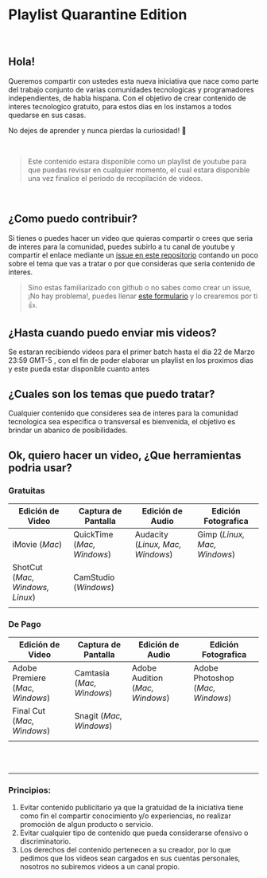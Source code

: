 # Playlist Quarantine Edition

<br/>

## Hola!

Queremos compartir con ustedes esta nueva iniciativa que nace como parte del trabajo conjunto de varias comunidades tecnologicas y programadores independientes, de habla hispana. Con el objetivo de crear contenido de interes tecnologico gratuito, para estos dias en los instamos a todos quedarse en sus casas. 

No dejes de aprender y nunca pierdas la curiosidad! 💪

<br/>

> Este contenido estara disponible como un playlist de youtube para que puedas revisar en cualquier momento, el cual estara disponible una vez finalice el periodo de recopilación de videos.

<br/>

## ¿Como puedo contribuir? 

Si tienes o puedes hacer un video que quieras compartir o crees que seria de interes para la comunidad, puedes subirlo a tu canal de youtube y compartir el enlace mediante un [issue en este repositorio](https://github.com/peruanosdev/playlist-quarantine-edition/issues) contando un poco sobre el tema que vas a tratar o por que consideras que seria contenido de interes.

> Sino estas familiarizado con github o no sabes como crear un issue, ¡No hay problema!, puedes llenar [este formulario](https://docs.google.com/forms/d/e/1FAIpQLSfZhySZwHHGYA0HQp-cVglk7t2U6kNj4Zheg60nJDXkSdtDZw/viewform) y lo crearemos por ti 👍. 

## ¿Hasta cuando puedo enviar mis videos?

Se estaran recibiendo videos para el primer batch hasta el dia 22 de Marzo 23:59 GMT-5 , con el fin de poder elaborar un playlist en los proximos dias y este pueda estar disponible cuanto antes

## ¿Cuales son los temas que puedo tratar?

Cualquier contenido que consideres sea de interes para la comunidad tecnologica sea especifica o transversal es bienvenida, el objetivo es brindar un abanico de posibilidades.

## Ok, quiero hacer un video, ¿Que herramientas podria usar?

### Gratuitas 

| Edición de Video                | Captura de Pantalla      | Edición de Audio                 | Edición Fotografica          |
|---------------------------------|--------------------------|----------------------------------|------------------------------|
| iMovie (_Mac_)                    | QuickTime (_Mac, Windows_) | Audacity (_Linux, Mac, Windows_) | Gimp (_Linux, Mac, Windows_) |
| ShotCut (_Mac, Windows, Linux_) | CamStudio (_Windows_)    |                                  |                              |
|                                 |                          |                                  |                              |

### De Pago

| Edición de Video                | Captura de Pantalla       | Edición de Audio                | Edición Fotografica              |
|---------------------------------|---------------------------|---------------------------------|----------------------------------|
| Adobe Premiere (_Mac, Windows_) | Camtasia (_Mac, Windows_) | Adobe Audition (_Mac, Windows_) | Adobe Photoshop (_Mac, Windows_) |
| Final Cut (_Mac, Windows_)      | Snagit (_Mac, Windows_)   |                                 |                                  |
|                                 |                           |                                 |                                  |

<br/>
<br/>
<hr/>


### Principios:

1. Evitar contenido publicitario ya que la gratuidad de la iniciativa tiene como fin el compartir conocimiento y/o experiencias, no realizar promoción de algun producto o servicio.
2. Evitar cualquier tipo de contenido que pueda considerarse ofensivo o discriminatorio.
3. Los derechos del contenido pertenecen a su creador, por lo que pedimos que los videos sean cargados en sus cuentas personales, nosotros no subiremos videos a un canal propio.


